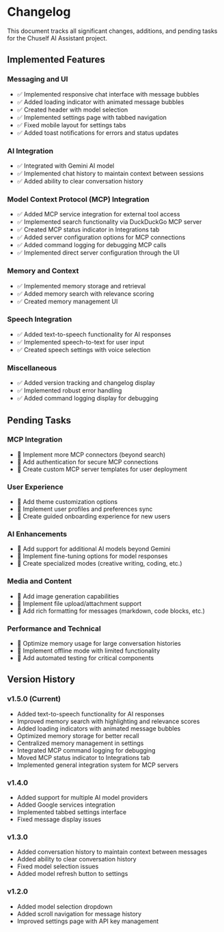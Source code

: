 
# Changelog

This document tracks all significant changes, additions, and pending tasks for the Chuself AI Assistant project.

## Implemented Features

### Messaging and UI
- ✅ Implemented responsive chat interface with message bubbles
- ✅ Added loading indicator with animated message bubbles
- ✅ Created header with model selection
- ✅ Implemented settings page with tabbed navigation
- ✅ Fixed mobile layout for settings tabs
- ✅ Added toast notifications for errors and status updates

### AI Integration
- ✅ Integrated with Gemini AI model
- ✅ Implemented chat history to maintain context between sessions
- ✅ Added ability to clear conversation history

### Model Context Protocol (MCP) Integration
- ✅ Added MCP service integration for external tool access
- ✅ Implemented search functionality via DuckDuckGo MCP server
- ✅ Created MCP status indicator in Integrations tab
- ✅ Added server configuration options for MCP connections
- ✅ Added command logging for debugging MCP calls
- ✅ Implemented direct server configuration through the UI

### Memory and Context
- ✅ Implemented memory storage and retrieval
- ✅ Added memory search with relevance scoring
- ✅ Created memory management UI

### Speech Integration
- ✅ Added text-to-speech functionality for AI responses
- ✅ Implemented speech-to-text for user input
- ✅ Created speech settings with voice selection

### Miscellaneous
- ✅ Added version tracking and changelog display
- ✅ Implemented robust error handling
- ✅ Added command logging display for debugging

## Pending Tasks

### MCP Integration
- 🔲 Implement more MCP connectors (beyond search)
- 🔲 Add authentication for secure MCP connections
- 🔲 Create custom MCP server templates for user deployment

### User Experience
- 🔲 Add theme customization options
- 🔲 Implement user profiles and preferences sync
- 🔲 Create guided onboarding experience for new users

### AI Enhancements
- 🔲 Add support for additional AI models beyond Gemini
- 🔲 Implement fine-tuning options for model responses
- 🔲 Create specialized modes (creative writing, coding, etc.)

### Media and Content
- 🔲 Add image generation capabilities
- 🔲 Implement file upload/attachment support
- 🔲 Add rich formatting for messages (markdown, code blocks, etc.)

### Performance and Technical
- 🔲 Optimize memory usage for large conversation histories
- 🔲 Implement offline mode with limited functionality
- 🔲 Add automated testing for critical components

## Version History

### v1.5.0 (Current)
- Added text-to-speech functionality for AI responses
- Improved memory search with highlighting and relevance scores
- Added loading indicators with animated message bubbles
- Optimized memory storage for better recall
- Centralized memory management in settings
- Integrated MCP command logging for debugging
- Moved MCP status indicator to Integrations tab
- Implemented general integration system for MCP servers

### v1.4.0
- Added support for multiple AI model providers
- Added Google services integration
- Implemented tabbed settings interface
- Fixed message display issues

### v1.3.0
- Added conversation history to maintain context between messages
- Added ability to clear conversation history
- Fixed model selection issues
- Added model refresh button to settings

### v1.2.0
- Added model selection dropdown
- Added scroll navigation for message history
- Improved settings page with API key management

